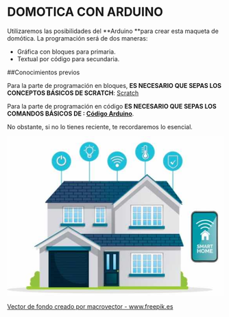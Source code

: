 # DOMOTICA CON ARDUINO

Utilizaremos las posibilidades del **Arduino **para crear esta maqueta de domótica. La programación será de dos maneras:
* Gráfica con bloques para primaria.
* Textual por código para secundaria.

##Conocimientos previos

Para la parte de programación en bloques, **ES NECESARIO QUE SEPAS LOS CONCEPTOS BÁSICOS DE SCRATCH**: [Scratch](https://catedu.gitbooks.io/ensena-pensamiento-computacional-con-scratch/content/)

Para la parte de programación en código **ES NECESARIO QUE SEPAS LOS COMANDOS BÁSICOS DE : [Código Arduino](https://catedu.gitbooks.io/programa-arduino-mediante-codigo/content/)**.

No obstante, si no lo tienes reciente, te recordaremos lo esencial.

![](/assets/smarthome.jpg)

<a href="https://www.freepik.es/fotos-vectores-gratis/fondo">Vector de fondo creado por macrovector - www.freepik.es</a>


